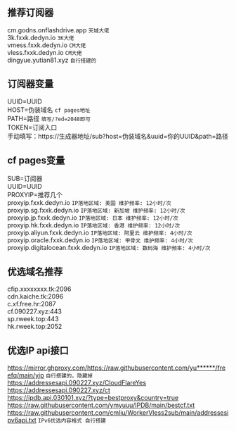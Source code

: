 ## 推荐订阅器  
cm.godns.onflashdrive.app `天城大佬`  
3k.fxxk.dedyn.io `3K大佬`  
vmess.fxxk.dedyn.io `CM大佬`  
vless.fxxk.dedyn.io `CM大佬`  
dingyue.yutian81.xyz  `自行搭建的`  
## 订阅器变量
UUID=UUID  
HOST=伪装域名  `cf pages地址`  
PATH=路径  `填写/?ed=2048即可`  
TOKEN=订阅入口  
手动填写：https://生成器地址/sub?host=伪装域名&uuid=你的UUID&path=路径  

## cf pages变量
SUB=订阅器  
UUID=UUID  
PROXYIP=推荐几个  
proxyip.fxxk.dedyn.io   `IP落地区域: 美国 维护频率: 12小时/次`  
proxyip.sg.fxxk.dedyn.io  `IP落地区域: 新加坡 维护频率: 12小时/次`  
proxyip.jp.fxxk.dedyn.io  `IP落地区域: 日本 维护频率: 12小时/次`  
proxyip.hk.fxxk.dedyn.io  `IP落地区域: 香港 维护频率: 12小时/次`  
proxyip.aliyun.fxxk.dedyn.io  `IP落地区域: 阿里云 维护频率: 4小时/次`  
proxyip.oracle.fxxk.dedyn.io  `IP落地区域: 甲骨文 维护频率: 4小时/次`  
proxyip.digitalocean.fxxk.dedyn.io  `IP落地区域: 数码海 维护频率: 4小时/次`  
## 优选域名推荐
cfip.xxxxxxxx.tk:2096  
cdn.kaiche.tk:2096  
c.xf.free.hr:2087  
cf.090227.xyz:443  
sp.rweek.top:443  
hk.rweek.top:2052  
## 优选IP api接口
https://mirror.ghproxy.com/https://raw.githubusercontent.com/yu******/freefq/main/yip  `自行搭建的，隐藏掉`  
https://addressesapi.090227.xyz/CloudFlareYes  
https://addressesapi.090227.xyz/ct  
https://ipdb.api.030101.xyz/?type=bestproxy&country=true  
https://raw.githubusercontent.com/ymyuuu/IPDB/main/bestcf.txt  
https://raw.githubusercontent.com/cmliu/WorkerVless2sub/main/addressesipv6api.txt `IPv6优选内容格式 自行搭建`  
